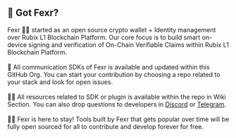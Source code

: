## 👋 Got Fexr?

Fexr 👼🏽 started as an open source crypto wallet + Identity management over Rubix L1 Blockchain Platform. Our core focus is to build smart on-device signing and verification of On-Chain Verifiable Claims within Rubix L1 Blockchain Platform. <br><br>
🌈 All communication SDKs of Fexr is available and updated within this GitHub Org. You can start your contribution by choosing a repo related to your stack and look for open issues.<br><br>
👩‍💻 All resources related to SDK or plugin is available within the repo in Wiki Section. You can also drop questions to developers in [Discord]() or [Telegram]().<br><br>
💪🏽 Fexr is here to stay! Tools built by Fexr that gets popular over time will be fully open sourced for all to contribute and develop forever for free.

<!--

**Here are some ideas to get you started:**

 A short introduction - what is your organization all about?
🌈 Contribution guidelines - how can the community get involved?
👩‍💻 Useful resources - where can the community find your docs? Is there anything else the community should know?
🍿 Fun facts - what does your team eat for breakfast?
🧙 Remember, you can do mighty things with the power of [Markdown](https://docs.github.com/github/writing-on-github/getting-started-with-writing-and-formatting-on-github/basic-writing-and-formatting-syntax)
-->
